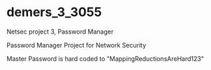 # demers_3_3055
Netsec project 3, Password Manager

Password Manager Project for Network Security

Master Password is hard coded to "MappingReductionsAreHard123"

